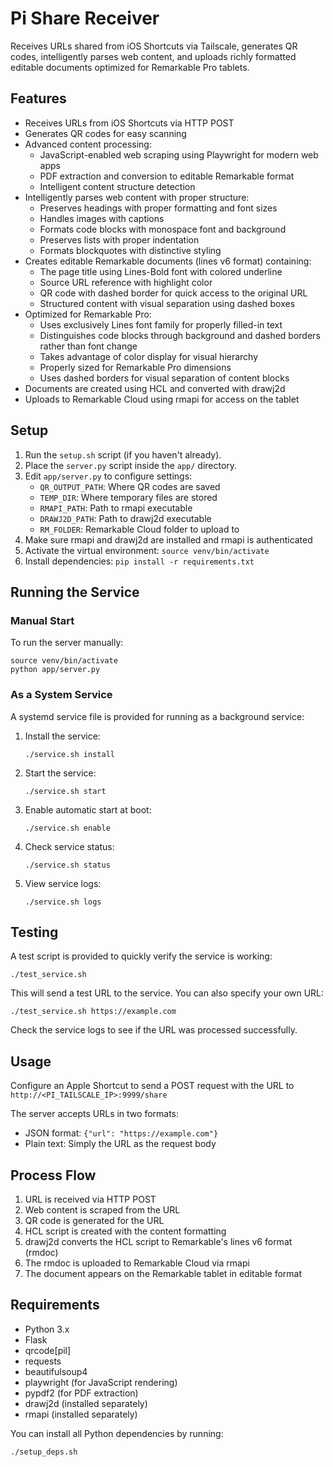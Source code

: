# Pi Share Receiver

Receives URLs shared from iOS Shortcuts via Tailscale, generates QR codes, intelligently parses web content, and uploads richly formatted editable documents optimized for Remarkable Pro tablets.

## Features

- Receives URLs from iOS Shortcuts via HTTP POST
- Generates QR codes for easy scanning
- Advanced content processing:
  - JavaScript-enabled web scraping using Playwright for modern web apps
  - PDF extraction and conversion to editable Remarkable format
  - Intelligent content structure detection
- Intelligently parses web content with proper structure:
  - Preserves headings with proper formatting and font sizes
  - Handles images with captions
  - Formats code blocks with monospace font and background
  - Preserves lists with proper indentation
  - Formats blockquotes with distinctive styling
- Creates editable Remarkable documents (lines v6 format) containing:
  - The page title using Lines-Bold font with colored underline
  - Source URL reference with highlight color
  - QR code with dashed border for quick access to the original URL
  - Structured content with visual separation using dashed boxes
- Optimized for Remarkable Pro:
  - Uses exclusively Lines font family for properly filled-in text
  - Distinguishes code blocks through background and dashed borders rather than font change
  - Takes advantage of color display for visual hierarchy
  - Properly sized for Remarkable Pro dimensions
  - Uses dashed borders for visual separation of content blocks
- Documents are created using HCL and converted with drawj2d
- Uploads to Remarkable Cloud using rmapi for access on the tablet

## Setup

1. Run the `setup.sh` script (if you haven't already).
2. Place the `server.py` script inside the `app/` directory.
3. Edit `app/server.py` to configure settings:
   - `QR_OUTPUT_PATH`: Where QR codes are saved
   - `TEMP_DIR`: Where temporary files are stored
   - `RMAPI_PATH`: Path to rmapi executable
   - `DRAWJ2D_PATH`: Path to drawj2d executable
   - `RM_FOLDER`: Remarkable Cloud folder to upload to
4. Make sure rmapi and drawj2d are installed and rmapi is authenticated
5. Activate the virtual environment: `source venv/bin/activate`
6. Install dependencies: `pip install -r requirements.txt`

## Running the Service

### Manual Start
To run the server manually:
```
source venv/bin/activate
python app/server.py
```

### As a System Service
A systemd service file is provided for running as a background service:

1. Install the service:
   ```
   ./service.sh install
   ```

2. Start the service:
   ```
   ./service.sh start
   ```

3. Enable automatic start at boot:
   ```
   ./service.sh enable
   ```

4. Check service status:
   ```
   ./service.sh status
   ```

5. View service logs:
   ```
   ./service.sh logs
   ```

## Testing

A test script is provided to quickly verify the service is working:

```
./test_service.sh
```

This will send a test URL to the service. You can also specify your own URL:

```
./test_service.sh https://example.com
```

Check the service logs to see if the URL was processed successfully.

## Usage

Configure an Apple Shortcut to send a POST request with the URL to `http://<PI_TAILSCALE_IP>:9999/share`

The server accepts URLs in two formats:
- JSON format: `{"url": "https://example.com"}`
- Plain text: Simply the URL as the request body

## Process Flow

1. URL is received via HTTP POST
2. Web content is scraped from the URL
3. QR code is generated for the URL
4. HCL script is created with the content formatting
5. drawj2d converts the HCL script to Remarkable's lines v6 format (rmdoc)
6. The rmdoc is uploaded to Remarkable Cloud via rmapi
7. The document appears on the Remarkable tablet in editable format

## Requirements

- Python 3.x
- Flask
- qrcode[pil]
- requests
- beautifulsoup4
- playwright (for JavaScript rendering)
- pypdf2 (for PDF extraction)
- drawj2d (installed separately)
- rmapi (installed separately)

You can install all Python dependencies by running:
```
./setup_deps.sh
```
